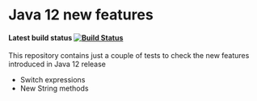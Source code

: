 # Java 12 new features
#### Latest build status [![Build Status](https://travis-ci.org/carloshh/java12-features.svg?branch=master)](https://travis-ci.org/carloshh/java12-features)

This repository contains just a couple of tests to check the new features introduced in Java 12 release
- Switch expressions
- New String methods